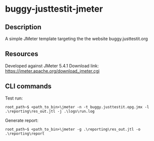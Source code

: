 # buggy-justtestit-jmeter

## Description
A simple JMeter template targeting the the website buggy.justtestit.org

## Resources
Developed against JMeter 5.4.1 
Download link: https://jmeter.apache.org/download_jmeter.cgi

## CLI commands
Test run:
```
root_path~$ <path_to_bin>\jmeter -n -t buggy.justtestit.opg.jmx -l .\reporting\res_out.jtl -j .\logs\run.log
```
Generate report:   
```
root_path~$ <path_to_bin>\jmeter -g .\reporting\res_out.jtl -o .\reporting\report
```
